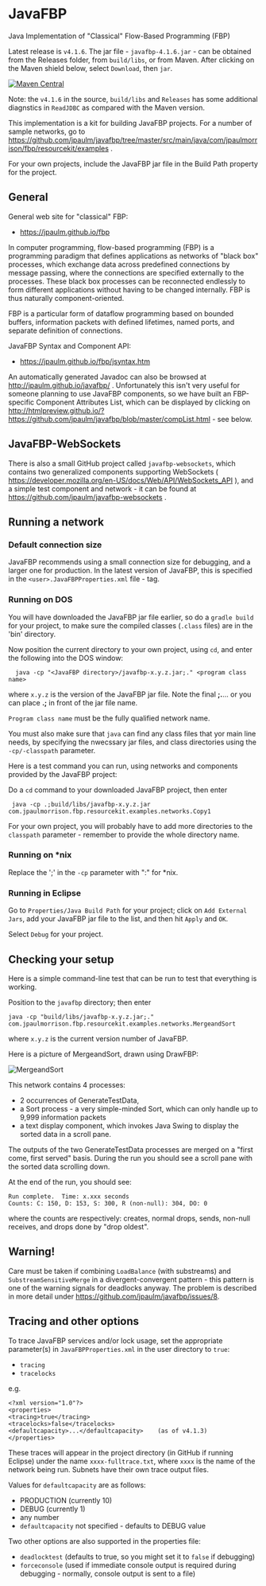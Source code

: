 JavaFBP
===

Java Implementation of "Classical" Flow-Based Programming (FBP)

Latest release is `v4.1.6`.  The jar file - `javafbp-4.1.6.jar` - can be obtained from the Releases folder, from `build/libs`, or from Maven.  <!-- Note: The Maven 'shield' below will show the new release for a little while before it actually becomes available.-->  After clicking on the Maven shield below, select `Download`, then `jar`.

[![Maven Central](https://img.shields.io/maven-central/v/com.jpaulmorrison/javafbp.svg?label=JavaFBP)](https://search.maven.org/search?q=g:%22com.jpaulmorrison%22%20AND%20a:%22javafbp%22)

Note: the `v4.1.6` in the source, `build/libs` and `Releases` has some additional diagnstics in `ReadJDBC` as compared with the Maven version.

This implementation is a kit for building JavaFBP projects.  For a number of sample networks, go to 
https://github.com/jpaulm/javafbp/tree/master/src/main/java/com/jpaulmorrison/fbp/resourcekit/examples .

For your own projects, include the JavaFBP jar file in the Build Path property for the project.

## General
 
General web site for "classical" FBP: 
* https://jpaulm.github.io/fbp

In computer programming, flow-based programming (FBP) is a programming paradigm that defines applications as networks of "black box" processes, which exchange data across predefined connections by message passing, where the connections are specified externally to the processes. These black box processes can be reconnected endlessly to form different applications without having to be changed internally. FBP is thus naturally component-oriented.

FBP is a particular form of dataflow programming based on bounded buffers, information packets with defined lifetimes, named ports, and separate definition of connections.
 
JavaFBP Syntax and Component API:
* https://jpaulm.github.io/fbp/jsyntax.htm

An automatically generated Javadoc can also be browsed at http://jpaulm.github.io/javafbp/ .  Unfortunately this isn't very useful for someone planning to use JavaFBP components, so we have built an FBP-specific Component Attributes List, which can be displayed by clicking on http://htmlpreview.github.io/?https://github.com/jpaulm/javafbp/blob/master/compList.html  - see below.

<!--
## Running your JavaFBP project under Eclipse
 

**Add the current JavaFBP jar file to the `External Jar Files` tab in your project's `Java build path` properties.**

In your component source, you will need the following import statement:

    import com.jpaulmorrison.fbp.core.engine.*;
    
Note: the **core** level was added in the last repackaging of JavaFBP.

-->
 
## JavaFBP-WebSockets

There is also a small GitHub project called `javafbp-websockets`, which contains two generalized components supporting WebSockets ( https://developer.mozilla.org/en-US/docs/Web/API/WebSockets_API ), and a simple test component and network - it can be found at https://github.com/jpaulm/javafbp-websockets .

<!--## Prerequisites for rebuilding JavaFBP or derivative

The project requires Gradle for (re)building. You can download the corresponding package from the following URL: 
http://www.gradle.org

Windows and Linux users should follow the installation instructions on the Maven website.

OSX users (using Brew, http://brew.sh) can install Maven by executing the following command:

    brew install gradle


## Eclipse IDE Integration with Gradle

You can generate an Eclipse project using the following command:

    gradle eclipse

If you already created an Eclipse project you can run:

    gradle cleanEclipse Eclipse

You need to install a Gradle plugin for Eclipse as explained here:
https://github.com/spring-projects/eclipse-integration-gradle/
Then import a generated project in Eclipse, right (ctrl for OSX) click on the project in Eclipse -> Configure -> Convert to Gradle Project. After the conversion you can Right (ctrl for OSX) click on the project -> Gradle -> Task Quick Launcher and type `build`.

You may have to go to the project Properties and select Java Build Path/Source; remove whatever is there and select `JavaFBP/src/main/java`; then close Eclipse, and reopen it.

<!--
## Building and/or running from command line

The latest jar file can simply be downloaded from the latest release in JavaFBP GitHub Releases, or it can be rebuilt , by running the following command:

    gradle build

As a result a `javafbp-x.x.x.jar` file will be created in the `build/libs` directory. It will include the JavaFBP core (runtime) and all the examples from the source code (sub-package `com.jpmorrsn.fbp.resourcekit.examples`). 

**`resourcekit` is now in the hierarchy, as of version v4.0.1** .

The generated code shown above is a standard JavaFBP network, and can be executed as described below.

-->
## Running a network

### Default connection size

JavaFBP recommends using a small connection size for debugging, and a larger one for production.  In the latest version of JavaFBP, this is specified in the `<user>.JavaFBPProperties.xml` file - <defaultcapacity> tag.
 
### Running on DOS

You will have downloaded the JavaFBP jar file earlier, so do a `gradle build` for your project, to make sure the compiled classes (`.class` files) are in the 'bin' directory.

Now position the current directory to your own project, using `cd`, and enter the following into the DOS window:

      java -cp "<JavaFBP directory>/javafbp-x.y.z.jar;." <program class name> 
      
where `x.y.z` is the version of the JavaFBP jar file.  Note the final **;.**... or you can place **.;** in front of the jar file name.

`Program class name` must be the fully qualified network name.  

You must also make sure that `java` can find any class files that yor main line needs, by specifying the nwecssary jar files, and class directories using the `-cp/-classpath` parameter.
 
Here is a test command you can run, using networks and components provided by the JavaFBP project:

Do a `cd` command to your downloaded JavaFBP project, then enter
 
     java -cp .;build/libs/javafbp-x.y.z.jar com.jpaulmorrison.fbp.resourcekit.examples.networks.Copy1    
     
For your own project, you will probably have to add more directories to the `classpath` parameter - remember to provide the whole directory name.

### Running on *nix
      
Replace the ';'  in the `-cp` parameter with ":" for *nix.   

### Running in Eclipse

Go to `Properties/Java Build Path` for your project; click on `Add External Jars`, add your JavaFBP jar file to the list, and then hit `Apply` and `OK`.   

Select `Debug` for your project.

<!--
### Set up some data   

Nearly forgot - we need to give it some data: ReadFile handles any sequential file.  In this case the file reader's IIP names at a CSV file (https://en.wikipedia.org/wiki/Comma-separated_values ), and the selected records will appear in a separate window. 

-->   

## Checking your setup
 

Here is a simple command-line test that can be run to test that everything is working.

Position to the `javafbp` directory; then enter

    java -cp "build/libs/javafbp-x.y.z.jar;." com.jpaulmorrison.fbp.resourcekit.examples.networks.MergeandSort

where `x.y.z` is the current version number of JavaFBP.

Here is a picture of MergeandSort, drawn using DrawFBP:

![MergeandSort](https://github.com/jpaulm/javafbp/blob/master/docs/MergeandSort.png "Diagram of MergeandSort Network")
    
This network contains 4 processes: 

* 2 occurrences of GenerateTestData, 
* a Sort process - a very simple-minded Sort, which can only handle up to 9,999 information packets 
* a text display component, which invokes Java Swing to display the sorted data in a scroll pane. 
 
The outputs of the two GenerateTestData processes are merged on a "first come, first served" basis.  During the run you should see a scroll pane with the sorted data scrolling down.

At the end of the run, you should see:

    Run complete.  Time: x.xxx seconds
    Counts: C: 150, D: 153, S: 300, R (non-null): 304, DO: 0
    
where the counts are respectively: creates, normal drops, sends, non-null receives, and drops done by "drop oldest".   

## Warning!
 
Care must be taken if combining `LoadBalance` (with substreams) and `SubstreamSensitiveMerge` in a divergent-convergent pattern - this pattern is one of the warning signals for deadlocks anyway. The problem is described in more detail under https://github.com/jpaulm/javafbp/issues/8.

## Tracing and other options
 

To trace JavaFBP services and/or lock usage, set the appropriate parameter(s) in `JavaFBPProperties.xml` in the user directory to `true`:

* `tracing` 
* `tracelocks`
 
e.g.

    <?xml version="1.0"?> 
    <properties> 
    <tracing>true</tracing>
    <tracelocks>false</tracelocks>
    <defaultcapacity>...</defaultcapacity>    (as of v4.1.3)
    </properties> 
    
These traces will appear in the project directory (in GitHub if running Eclipse) under the name `xxxx-fulltrace.txt`, where `xxxx` is the name of the network being run.  Subnets have their own trace output files. 

Values for `defaultcapacity` are as follows:

- PRODUCTION (currently 10)
- DEBUG (currently 1)
- any number
- `defaultcapacity` not specified - defaults to DEBUG value

Two other options are also supported in the properties file:

* `deadlocktest` (defaults to true, so you might set it to `false` if debugging) 
* `forceconsole` (used if immediate console output is required during debugging - normally, console output is sent to a file)
